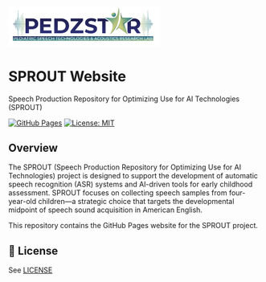 <img src="images/PedzSTARLab.png" alt="PedzSTAR Lab Logo" width="300"/>

# SPROUT Website

Speech Production Repository for Optimizing Use for AI Technologies (SPROUT)

[![GitHub Pages](https://img.shields.io/badge/GitHub%20Pages-Active-brightgreen)](https://pedzstarlab.github.io/sprout-website/) [![License: MIT](https://img.shields.io/badge/License-MIT-yellow.svg)](https://opensource.org/licenses/MIT)

## Overview

The SPROUT (Speech Production Repository for Optimizing Use for AI Technologies) project is designed to support the development of automatic speech recognition (ASR) systems and AI-driven tools for early childhood assessment. SPROUT focuses on collecting speech samples from four-year-old children—a strategic choice that targets the developmental midpoint of speech sound acquisition in American English.

This repository contains the GitHub Pages website for the SPROUT project.

## 🤝 License
See [LICENSE](./LICENSE)
